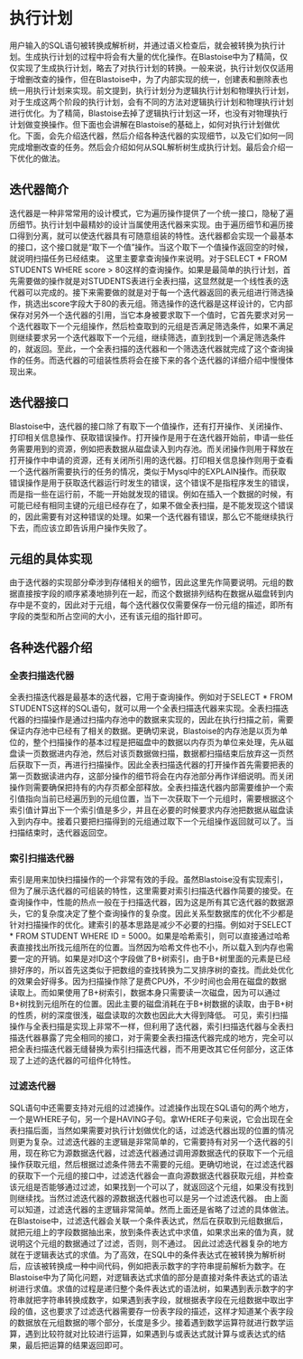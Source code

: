 # 执行计划
用户输入的SQL语句被转换成解析树，并通过语义检查后，就会被转换为执行计划。生成执行计划的过程中将会有大量的优化操作。在Blastoise中为了精简，仅仅实现了生成执行计划，略去了对执行计划的转换。一般来说，执行计划仅仅适用于增删改查的操作，但在Blastoise中，为了内部实现的统一，创建表和删除表也统一用执行计划来实现。前文提到，执行计划分为逻辑执行计划和物理执行计划，对于生成这两个阶段的执行计划，会有不同的方法对逻辑执行计划和物理执行计划进行优化。为了精简，Blastoise去掉了逻辑执行计划这一环，也没有对物理执行计划做变换操作。但下面也会讲解在Blastoise的基础上，如何对执行计划做优化。下面，会先介绍迭代器，然后介绍各种迭代器的实现细节，以及它们如何一同完成增删改查的任务。然后会介绍如何从SQL解析树生成执行计划。最后会介绍一下优化的做法。

## 迭代器简介
迭代器是一种非常常用的设计模式，它为遍历操作提供了一个统一接口，隐秘了遍历细节。执行计划中最精妙的设计当属使用迭代器来实现。由于遍历细节和遍历接口得到分离，就可以使迭代器具有可随意组装的特性。迭代器都会实现一个最基本的接口，这个接口就是“取下一个值”操作。当这个取下一个值操作返回空的时候，就说明扫描任务已经结束。
这里主要拿查询操作来说明。对于SELECT * FROM STUDENTS WHERE score > 80这样的查询操作。如果是最简单的执行计划，首先需要做的操作就是对STUDENTS表进行全表扫描，这显然就是一个线性表的迭代器可以完成的。接下来需要做的就是对于每一个迭代器返回的表元组进行筛选操作，挑选出score字段大于80的表元组。筛选操作的迭代器是这样设计的，它内部保存对另外一个迭代器的引用，当它本身被要求取下一个值时，它首先要求对另一个迭代器取下一个元组操作，然后检查取到的元组是否满足筛选条件，如果不满足则继续要求另一个迭代器取下一个元组，继续筛选，直到找到一个满足筛选条件的，就返回。至此，一个全表扫描的迭代器和一个筛选迭代器就完成了这个查询操作的任务。而迭代器的可组装性质将会在接下来的各个迭代器的详细介绍中慢慢体现出来。

## 迭代器接口
Blastoise中，迭代器的接口除了有取下一个值操作，还有打开操作、关闭操作、打印相关信息操作、获取错误操作。打开操作是用于在迭代器开始前，申请一些任务需要用到的资源，例如把表数据从磁盘读入到内存池。而关闭操作则用于释放在打开操作中申请的资源，还有关闭所引用的迭代器。打印相关信息操作则用于查看一个迭代器所需要执行的任务的情况，类似于Mysql中的EXPLAIN操作。而获取错误操作是用于获取迭代器运行时发生的错误，这个错误不是指程序发生的错误，而是指一些在运行前，不能一开始就发现的错误。例如在插入一个数据的时候，有可能已经有相同主键的元组已经存在了，如果不做全表扫描，是不能发现这个错误的，因此需要有对这种错误的处理。如果一个迭代器有错误，那么它不能继续执行下去，而应该立即告诉用户操作失败了。

## 元组的具体实现
由于迭代器的实现部分牵涉到存储相关的细节，因此这里先作简要说明。元组的数据直接按字段的顺序紧凑地排列在一起，而这个数据排列结构在数据从磁盘转到内存中是不变的，因此对于元组，每个迭代器仅仅需要保存一份元组的描述，即所有字段的类型和所占空间的大小，还有该元组的指针即可。

## 各种迭代器介绍

### 全表扫描迭代器
全表扫描迭代器是最基本的迭代器，它用于查询操作。例如对于SELECT * FROM STUDENTS这样的SQL语句，就可以用一个全表扫描迭代器来实现。全表扫描迭代器的扫描操作是通过扫描内存池中的数据来实现的，因此在执行扫描之前，需要保证内存池中已经有了相关的数据。更确切来说，Blastoise的内存池是以页为单位的，整个扫描操作的基本过程是把磁盘中的数据以内存页为单位来处理，先从磁盘读一页数据进内存池，然后对该页数据做扫描，数据都扫描结束后放弃这一页然后获取下一页，再进行扫描操作。因此全表扫描迭代器的打开操作首先需要把表的第一页数据读进内存，这部分操作的细节将会在内存池部分再作详细说明。而关闭操作则需要确保把持有的内存页都全部释放。全表扫描迭代器内部需要维护一个索引值指向当前已经遍历到的元组位置，当下一次获取下一个元组时，需要根据这个索引值计算出下一个索引值是多少，并且在必要的时候要求内存池把数据从磁盘读入到内存中。接着只要把扫描得到的元组通过取下一个元组操作返回就可以了。当扫描结束时，迭代器返回空。

### 索引扫描迭代器
索引是用来加快扫描操作的一个非常有效的手段。虽然Blastoise没有实现索引，但为了展示迭代器的可组装的特性，这里需要对索引扫描迭代器作简要的接受。在查询操作中，性能的热点一般在于扫描迭代器，因为这是所有其它迭代器的数据源头，它的复杂度决定了整个查询操作的复杂度。因此关系型数据库的优化不少都是针对扫描操作的优化。建索引的基本思路是减少不必要的扫描。例如对于SELECT * FROM STUDENT WHERE ID = 5000。如果是哈希索引，则可以直接通过哈希表直接找出所找元组所在的位置。当然因为哈希文件也不小，所以载入到内存也需要一定的开销。如果是对ID这个字段做了B+树索引，由于B+树里面的元素是已经排好序的，所以首先这类似于把数组的查找转换为二叉排序树的查找。而此处优化的效果会好得多。因为扫描操作除了是费CPU外，不少时间也会用在磁盘的数据读取上。而如果使用了B+树索引，数据本身只需要读一次磁盘，因为可以通过B+树找到元组所在的位置。因此主要的磁盘消耗在于B+树数据的读取，由于B+树的性质，树的深度很浅，磁盘读取的次数也因此大大得到降低。
可见，索引扫描操作与全表扫描是实现上非常不一样，但利用了迭代器，索引扫描迭代器与全表扫描迭代器暴露了完全相同的接口，对于需要全表扫描迭代器完成的地方，完全可以把全表扫描迭代器无缝替换为索引扫描迭代器，而不用更改其它任何部分，这正体现了上述的迭代器的可组件化特性。

### 过滤迭代器
SQL语句中还需要支持对元组的过滤操作。过滤操作出现在SQL语句的两个地方，一个是WHERE子句，另一个是HAVING子句。拿WHERE子句来说，它会出现在全表扫描后面，当然如果需要对执行计划做优化的话，过滤迭代器出现的位置的情况则更为复杂。过滤迭代器的主逻辑是非常简单的，它需要持有对另一个迭代器的引用，现在称它为源数据迭代器，过滤迭代器通过调用源数据迭代的获取下一个元组操作获取元组，然后根据过滤条件筛去不需要的元组。更确切地说，在过滤迭代器的获取下一个元组的接口中，过滤迭代器会一直向源数据迭代器获取元组，并检查该元组是否能够通过过滤，如果找到一个可以了，就返回这个元组，如果没有找到则继续找。当然过滤迭代器的源数据迭代器也可以是另一个过滤迭代器。
由上面可以知道，过滤迭代器的主逻辑非常简单。然而上面还是省略了过滤的具体做法。在Blastoise中，过滤迭代器会关联一个条件表达式，然后在获取到元组数据后，就把元组上的字段数据抽出来，放到条件表达式中求值，如果求出来的值为真，就说明这个元组的数据通过了过滤，否则，则不通过。
因此过滤迭代器复杂的地方就在于逻辑表达式的求值。为了高效，在SQL中的条件表达式在被转换为解析树后，应该被转换成一种中间代码，例如把表示数字的字符串提前解析为数字。在Blastoise中为了简化问题，对逻辑表达式求值的部分是直接对条件表达式的语法树进行求值。求值的过程是递归整个条件表达式的语法树，如果遇到表示数字的字符串就把字符串转换成数字，如果遇到表字段，就根据表字段在元组数据中取出字段的值，这也要求了过滤迭代器需要存一份表字段的描述，这样才知道某个表字段的数据放在元组数据的哪个部分，长度是多少。接着遇到数学运算符就进行数学运算，遇到比较符就对比较进行运算，如果遇到与或表达式就计算与或表达式的结果，最后把运算的结果返回即可。
